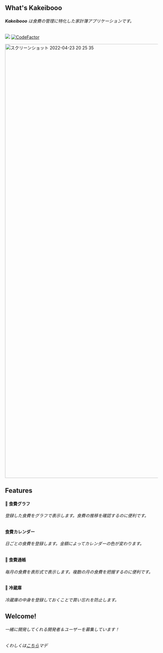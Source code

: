 
## What's Kakeibooo

###### **Kakeibooo** は食費の管理に特化した家計簿アプリケーションです。  

<a href="https://konno-yu.github.io/kakeibooo/" target="_blank"><img src="https://raw.githubusercontent.com/storybooks/brand/master/badge/badge-storybook.svg"></a>
[![CodeFactor](https://www.codefactor.io/repository/github/konno-yu/kakeibooo/badge)](https://www.codefactor.io/repository/github/konno-yu/kakeibooo)

<img width="1426" alt="スクリーンショット 2022-04-23 20 25 35" src="https://user-images.githubusercontent.com/51043054/164892504-6523b890-fd2b-4e91-b9aa-87393850f8df.png">


## Features

#### 🚧 食費グラフ

###### 登録した食費をグラフで表示します。食費の推移を確認するのに便利です。

#### 食費カレンダー

###### 日ごとの食費を登録します。金額によってカレンダーの色が変わります。

#### 🚧 食費通帳

###### 毎月の食費を表形式で表示します。複数の月の食費を把握するのに便利です。

#### 🚧 冷蔵庫

###### 冷蔵庫の中身を登録しておくことで買い忘れを防止します。


## Welcome!

###### 一緒に開発してくれる開発者＆ユーザーを募集しています！ 
###### くわしくは[こちら](https://twitter.com/nownout)マデ
